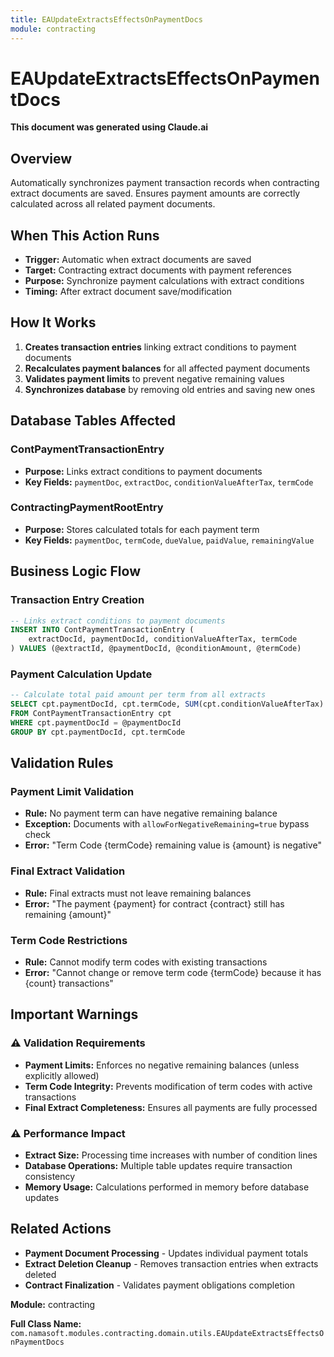 ```yaml
---
title: EAUpdateExtractsEffectsOnPaymentDocs
module: contracting
---
```


<div class='entity-flows'>

# EAUpdateExtractsEffectsOnPaymentDocs

**This document was generated using Claude.ai**

## Overview

Automatically synchronizes payment transaction records when contracting extract documents are saved. Ensures payment amounts are correctly calculated across all related payment documents.

## When This Action Runs

- **Trigger:** Automatic when extract documents are saved
- **Target:** Contracting extract documents with payment references
- **Purpose:** Synchronize payment calculations with extract conditions
- **Timing:** After extract document save/modification

## How It Works

1. **Creates transaction entries** linking extract conditions to payment documents
2. **Recalculates payment balances** for all affected payment documents
3. **Validates payment limits** to prevent negative remaining values
4. **Synchronizes database** by removing old entries and saving new ones

## Database Tables Affected

### ContPaymentTransactionEntry
- **Purpose:** Links extract conditions to payment documents
- **Key Fields:** `paymentDoc`, `extractDoc`, `conditionValueAfterTax`, `termCode`

### ContractingPaymentRootEntry
- **Purpose:** Stores calculated totals for each payment term
- **Key Fields:** `paymentDoc`, `termCode`, `dueValue`, `paidValue`, `remainingValue`

## Business Logic Flow

### Transaction Entry Creation
```sql
-- Links extract conditions to payment documents
INSERT INTO ContPaymentTransactionEntry (
    extractDocId, paymentDocId, conditionValueAfterTax, termCode
) VALUES (@extractId, @paymentDocId, @conditionAmount, @termCode)
```

### Payment Calculation Update
```sql
-- Calculate total paid amount per term from all extracts
SELECT cpt.paymentDocId, cpt.termCode, SUM(cpt.conditionValueAfterTax) AS totalPaid
FROM ContPaymentTransactionEntry cpt
WHERE cpt.paymentDocId = @paymentDocId
GROUP BY cpt.paymentDocId, cpt.termCode
```

## Validation Rules

### Payment Limit Validation
- **Rule:** No payment term can have negative remaining balance
- **Exception:** Documents with `allowForNegativeRemaining=true` bypass check
- **Error:** "Term Code {termCode} remaining value is {amount} is negative"

### Final Extract Validation
- **Rule:** Final extracts must not leave remaining balances
- **Error:** "The payment {payment} for contract {contract} still has remaining {amount}"

### Term Code Restrictions
- **Rule:** Cannot modify term codes with existing transactions
- **Error:** "Cannot change or remove term code {termCode} because it has {count} transactions"

## Important Warnings

### ⚠️ Validation Requirements
- **Payment Limits:** Enforces no negative remaining balances (unless explicitly allowed)
- **Term Code Integrity:** Prevents modification of term codes with active transactions
- **Final Extract Completeness:** Ensures all payments are fully processed

### ⚠️ Performance Impact
- **Extract Size:** Processing time increases with number of condition lines
- **Database Operations:** Multiple table updates require transaction consistency
- **Memory Usage:** Calculations performed in memory before database updates

## Related Actions

- **Payment Document Processing** - Updates individual payment totals
- **Extract Deletion Cleanup** - Removes transaction entries when extracts deleted
- **Contract Finalization** - Validates payment obligations completion

**Module:** contracting

**Full Class Name:** `com.namasoft.modules.contracting.domain.utils.EAUpdateExtractsEffectsOnPaymentDocs`

</div>


